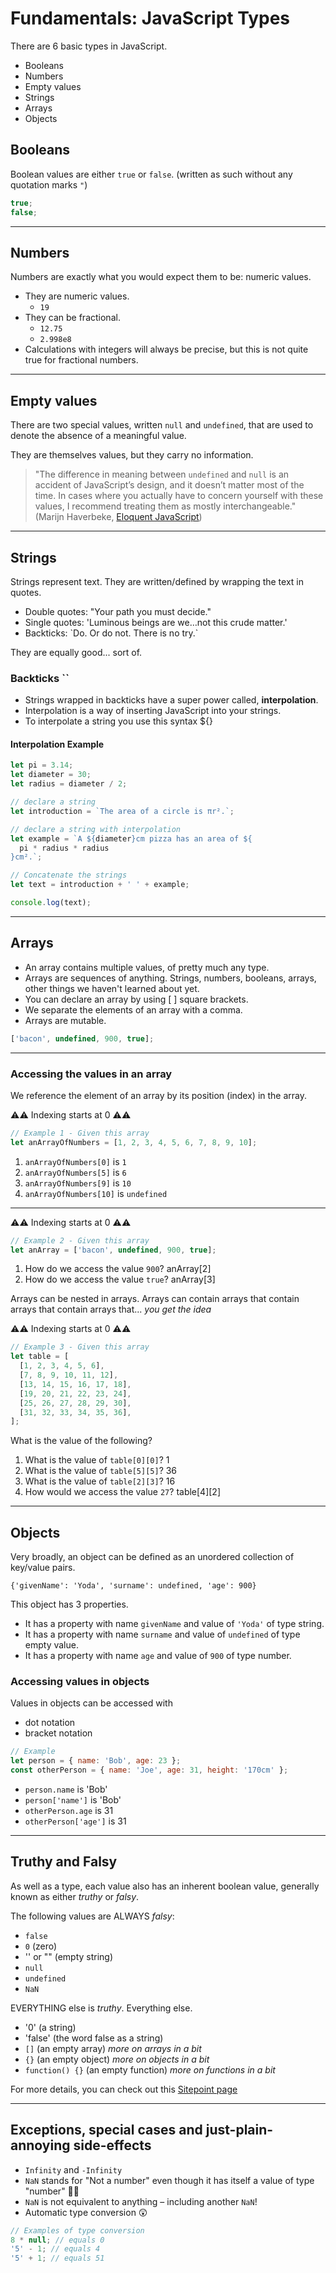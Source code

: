 # Fundamentals: JavaScript Types

There are 6 basic types in JavaScript.

- Booleans
- Numbers
- Empty values
- Strings
- Arrays
- Objects

## Booleans

Boolean values are either `true` or `false`. (written as such without any quotation marks `"`)

```js
true;
false;
```

---

## Numbers

Numbers are exactly what you would expect them to be: numeric values.

- They are numeric values.
  - `19`
- They can be fractional.
  - `12.75`
  - `2.998e8`
- Calculations with integers will always be precise, but this is not quite true for fractional numbers.

---

## Empty values

There are two special values, written `null` and `undefined`, that are used to denote the absence of a meaningful value.

They are themselves values, but they carry no information.

> "The difference in meaning between `undefined` and `null` is an accident of JavaScript’s design, and it doesn’t matter most of the time. In cases where you actually have to concern yourself with these values, I recommend treating them as mostly interchangeable." (Marijn Haverbeke, [Eloquent JavaScript](https://eloquentjavascript.net/01_values.html))

---

## Strings

Strings represent text. They are written/defined by wrapping the text in quotes.

- Double quotes: "Your path you must decide."
- Single quotes: 'Luminous beings are we…not this crude matter.'
- Backticks: \`Do. Or do not. There is no try.\`

They are equally good... sort of.

### Backticks \`\`

- Strings wrapped in backticks have a super power called, **interpolation**.
- Interpolation is a way of inserting JavaScript into your strings.
- To interpolate a string you use this syntax \${}

#### Interpolation Example

```js
let pi = 3.14;
let diameter = 30;
let radius = diameter / 2;

// declare a string
let introduction = `The area of a circle is πr².`;

// declare a string with interpolation
let example = `A ${diameter}cm pizza has an area of ${
  pi * radius * radius
}cm².`;

// Concatenate the strings
let text = introduction + ' ' + example;

console.log(text);
```

---

## Arrays

- An array contains multiple values, of pretty much any type.
- Arrays are sequences of anything. Strings, numbers, booleans, arrays, other things we haven't learned about yet.
- You can declare an array by using [ ] square brackets.
- We separate the elements of an array with a comma.
- Arrays are mutable.

```js
['bacon', undefined, 900, true];
```

---

### Accessing the values in an array

We reference the element of an array by its position (index) in the array.

⚠️⚠️ Indexing starts at 0 ⚠️⚠️

```js
// Example 1 - Given this array
let anArrayOfNumbers = [1, 2, 3, 4, 5, 6, 7, 8, 9, 10];
```

1. `anArrayOfNumbers[0]` is `1`
2. `anArrayOfNumbers[5]` is `6`
3. `anArrayOfNumbers[9]` is `10`
4. `anArrayOfNumbers[10]` is `undefined`

---

⚠️⚠️ Indexing starts at 0 ⚠️⚠️

```js
// Example 2 - Given this array
let anArray = ['bacon', undefined, 900, true];
```

1. How do we access the value `900`? anArray[2]
2. How do we access the value `true`? anArray[3]

Arrays can be nested in arrays. Arrays can contain arrays that contain arrays that contain arrays that... _you get the idea_

⚠️⚠️ Indexing starts at 0 ⚠️⚠️

```js
// Example 3 - Given this array
let table = [
  [1, 2, 3, 4, 5, 6],
  [7, 8, 9, 10, 11, 12],
  [13, 14, 15, 16, 17, 18],
  [19, 20, 21, 22, 23, 24],
  [25, 26, 27, 28, 29, 30],
  [31, 32, 33, 34, 35, 36],
];
```

What is the value of the following?

1. What is the value of `table[0][0]`? 1
2. What is the value of `table[5][5]`? 36
3. What is the value of `table[2][3]`? 16
4. How would we access the value `27`? table[4][2]

---

## Objects

Very broadly, an object can be defined as an unordered collection of key/value pairs.

`{'givenName': 'Yoda', 'surname': undefined, 'age': 900}`

This object has 3 properties.

- It has a property with name `givenName` and value of `'Yoda'` of type string.
- It has a property with name `surname` and value of `undefined` of type empty value.
- It has a property with name `age` and value of `900` of type number.

### Accessing values in objects

Values in objects can be accessed with

- dot notation
- bracket notation

```js
// Example
let person = { name: 'Bob', age: 23 };
const otherPerson = { name: 'Joe', age: 31, height: '170cm' };
```

- `person.name` is 'Bob'
- `person['name']` is 'Bob'
- `otherPerson.age` is 31
- `otherPerson['age']` is 31

---

## Truthy and Falsy

As well as a type, each value also has an inherent boolean value, generally known as either _truthy_ or _falsy_.

The following values are ALWAYS _falsy_:

- `false`
- `0` (zero)
- '' or "" (empty string)
- `null`
- `undefined`
- `NaN`

EVERYTHING else is _truthy_. Everything else.

- '0' (a string)
- 'false' (the word false as a string)
- `[]` (an empty array) _more on arrays in a bit_
- `{}` (an empty object) _more on objects in a bit_
- `function() {}` (an empty function) _more on functions in a bit_

For more details, you can check out this [Sitepoint page](https://www.sitepoint.com/javascript-truthy-falsy/)

---

## Exceptions, special cases and just-plain-annoying side-effects

- `Infinity` and `-Infinity`
- `NaN` stands for "Not a number" even though it has itself a value of type "number" 🤦‍♂️
- `NaN` is not equivalent to anything – including another `NaN`!
- Automatic type conversion 😲

```js
// Examples of type conversion
8 * null; // equals 0
'5' - 1; // equals 4
'5' + 1; // equals 51
```
